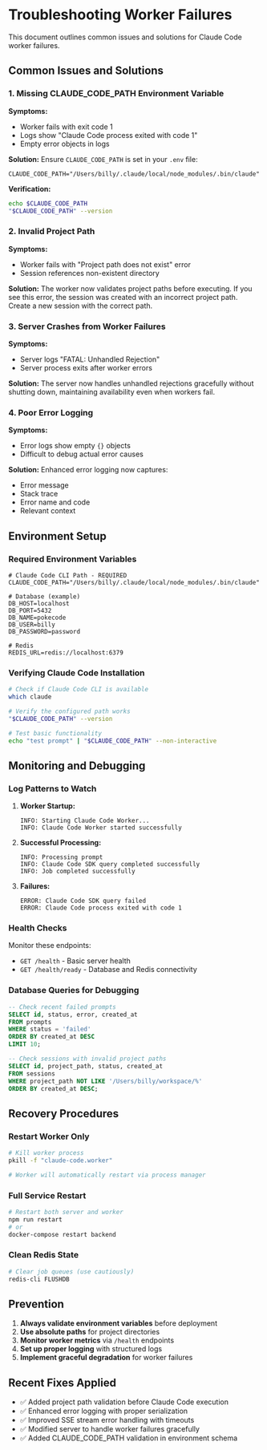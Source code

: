 # Troubleshooting Worker Failures

This document outlines common issues and solutions for Claude Code worker failures.

## Common Issues and Solutions

### 1. Missing CLAUDE_CODE_PATH Environment Variable

**Symptoms:**
- Worker fails with exit code 1
- Logs show "Claude Code process exited with code 1"
- Empty error objects in logs

**Solution:**
Ensure `CLAUDE_CODE_PATH` is set in your `.env` file:

```env
CLAUDE_CODE_PATH="/Users/billy/.claude/local/node_modules/.bin/claude"
```

**Verification:**
```bash
echo $CLAUDE_CODE_PATH
"$CLAUDE_CODE_PATH" --version
```

### 2. Invalid Project Path

**Symptoms:**
- Worker fails with "Project path does not exist" error
- Session references non-existent directory

**Solution:**
The worker now validates project paths before executing. If you see this error, the session was created with an incorrect project path. Create a new session with the correct path.

### 3. Server Crashes from Worker Failures

**Symptoms:**
- Server logs "FATAL: Unhandled Rejection"
- Server process exits after worker errors

**Solution:**
The server now handles unhandled rejections gracefully without shutting down, maintaining availability even when workers fail.

### 4. Poor Error Logging

**Symptoms:**
- Error logs show empty `{}` objects
- Difficult to debug actual error causes

**Solution:**
Enhanced error logging now captures:
- Error message
- Stack trace
- Error name and code
- Relevant context

## Environment Setup

### Required Environment Variables

```env
# Claude Code CLI Path - REQUIRED
CLAUDE_CODE_PATH="/Users/billy/.claude/local/node_modules/.bin/claude"

# Database (example)
DB_HOST=localhost
DB_PORT=5432
DB_NAME=pokecode
DB_USER=billy
DB_PASSWORD=password

# Redis
REDIS_URL=redis://localhost:6379
```

### Verifying Claude Code Installation

```bash
# Check if Claude Code CLI is available
which claude

# Verify the configured path works
"$CLAUDE_CODE_PATH" --version

# Test basic functionality
echo "test prompt" | "$CLAUDE_CODE_PATH" --non-interactive
```

## Monitoring and Debugging

### Log Patterns to Watch

1. **Worker Startup:**
   ```
   INFO: Starting Claude Code Worker...
   INFO: Claude Code Worker started successfully
   ```

2. **Successful Processing:**
   ```
   INFO: Processing prompt
   INFO: Claude Code SDK query completed successfully
   INFO: Job completed successfully
   ```

3. **Failures:**
   ```
   ERROR: Claude Code SDK query failed
   ERROR: Claude Code process exited with code 1
   ```

### Health Checks

Monitor these endpoints:
- `GET /health` - Basic server health
- `GET /health/ready` - Database and Redis connectivity

### Database Queries for Debugging

```sql
-- Check recent failed prompts
SELECT id, status, error, created_at 
FROM prompts 
WHERE status = 'failed' 
ORDER BY created_at DESC 
LIMIT 10;

-- Check sessions with invalid project paths
SELECT id, project_path, status, created_at
FROM sessions 
WHERE project_path NOT LIKE '/Users/billy/workspace/%' 
ORDER BY created_at DESC;
```

## Recovery Procedures

### Restart Worker Only
```bash
# Kill worker process
pkill -f "claude-code.worker"

# Worker will automatically restart via process manager
```

### Full Service Restart
```bash
# Restart both server and worker
npm run restart
# or
docker-compose restart backend
```

### Clean Redis State
```bash
# Clear job queues (use cautiously)
redis-cli FLUSHDB
```

## Prevention

1. **Always validate environment variables** before deployment
2. **Use absolute paths** for project directories
3. **Monitor worker metrics** via `/health` endpoints
4. **Set up proper logging** with structured logs
5. **Implement graceful degradation** for worker failures

## Recent Fixes Applied

- ✅ Added project path validation before Claude Code execution
- ✅ Enhanced error logging with proper serialization
- ✅ Improved SSE stream error handling with timeouts
- ✅ Modified server to handle worker failures gracefully
- ✅ Added CLAUDE_CODE_PATH validation in environment schema